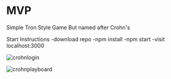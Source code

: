 # MVP
Simple Tron Style Game
But named after Crohn's

Start Instructions
-download repo
-npm install
-npm start
-visit localhost:3000


![crohnlogin](https://user-images.githubusercontent.com/37092291/44621628-16571c80-a85e-11e8-8c87-c8c7f8c5a577.png)



![crohnplayboard](https://user-images.githubusercontent.com/37092291/44621626-1525ef80-a85e-11e8-8eca-8ef2c540bbbf.png)
